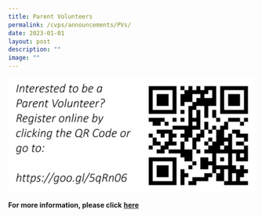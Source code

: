 ```yaml
---
title: Parent Volunteers
permalink: /cvps/announcements/PVs/
date: 2023-01-01
layout: post
description: ""
image: ""
---
```

![](/images/pvqr.jpeg)<br>


**For more information, please click** [**here**](https://staging.d2mqouuee1j5o.amplifyapp.com/parents-network/apvs/)